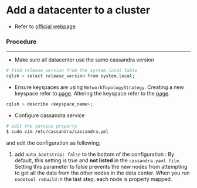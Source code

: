 # Add a datacenter to a cluster

<script type="text/javascript" src="../js/general.js"></script>

* Refer to [official webpage](http://docs.datastax.com/en/archived/cassandra/2.0/cassandra/operations/ops_add_dc_to_cluster_t.html)

### Procedure
---

* Make sure all datacenter use the same cassandra version

```bash
# find release_version from the system.local table
cqlsh > select release_version from system.local;
```

* Ensure keyspaces are using `NetworkTopologyStrategy`. 
Creating a new keyspace refer to [page](https://jiankaiwang.gitbooks.io/itsys/content/database/cassandra_keyspace.html). 
Altering the keyspace refer to the [page](https://jiankaiwang.gitbooks.io/itsys/content/database/cassendra_authentication.html#h3_1).

```bash
cqlsh > describe <keyspace_name>;
```

* Configure cassandra service

```bash
# edit the service property
$ sudo vim /etc/cassandra/cassandra.yml
```

and edit the configuration as following;

1. add `auto_bootstrap: false` to the bottom of the configuration :
By default, this setting is true and **not listed** in the `cassandra.yaml file`. Setting this parameter to false prevents the new nodes from attempting to get all the data from the other nodes in the data center. When you run `nodetool rebuild` in the last step, each node is properly mapped.














